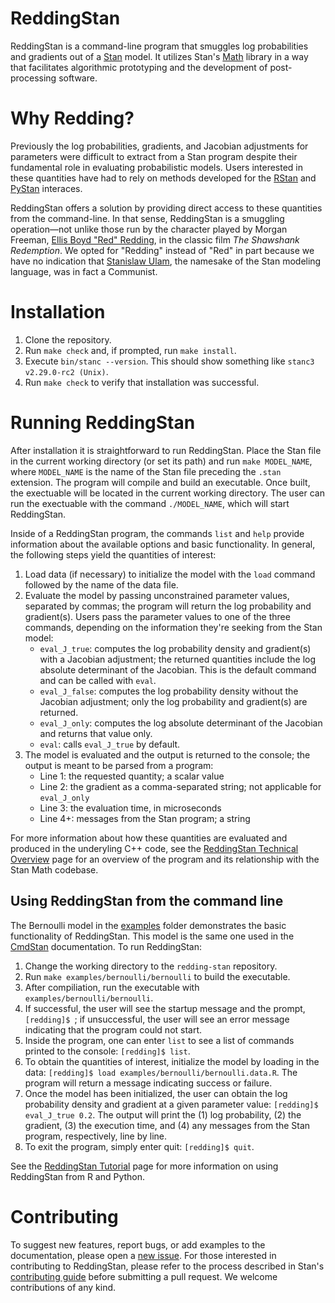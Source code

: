 # ReddingStan

ReddingStan is a command-line program that smuggles log probabilities and gradients out of a [Stan](https://mc-stan.org/) model. It utilizes Stan's [Math](https://arxiv.org/abs/1509.07164) library in a way that facilitates algorithmic prototyping and the development of post-processing software. 

# Why Redding?  
Previously the log probabilities, gradients, and Jacobian adjustments for parameters were difficult to extract from a Stan program despite their fundamental role in evaluating probabilistic models. Users interested in these quantities have had to rely on methods developed for the [RStan](https://mc-stan.org/users/interfaces/rstan.html) and [PyStan](https://mc-stan.org/users/interfaces/pystan.html) interaces.  

ReddingStan offers a solution by providing direct access to these quantities from the command-line. In that sense, ReddingStan is a smuggling operation&mdash;not unlike those run by the character played by Morgan Freeman, [Ellis Boyd "Red" Redding](https://shawshank.fandom.com/wiki/Ellis_Boyd_%27Red%27_Redding), in the classic film *The Shawshank Redemption*. We opted for "Redding" instead of "Red" in part because we have no indication that [Stanislaw Ulam](https://en.wikipedia.org/wiki/Stanislaw_Ulam), the namesake of the Stan modeling language, was in fact a Communist.

# Installation

1. Clone the repository.
2. Run `make check` and, if prompted, run `make install`.
3. Execute `bin/stanc --version`. This should show something like `stanc3 v2.29.0-rc2 (Unix)`.
4. Run `make check` to verify that installation was successful. 

# Running ReddingStan

After installation it is straightforward to run ReddingStan. Place the Stan file in the current working directory (or set its path) and run `make MODEL_NAME`, where `MODEL_NAME` is the name of the Stan file preceding the `.stan` extension. The program will compile and build an executable. Once built, the exectuable will be located in the current working directory. The user can run the exectuable with the command `./MODEL_NAME`, which will start ReddingStan. 

Inside of a ReddingStan program, the commands `list` and `help` provide information about the available options and basic functionality. In general, the following steps yield the quantities of interest: 
1. Load data (if necessary) to initialize the model with the `load` command followed by the name of the data file.  
2. Evaluate the model by passing unconstrained parameter values, separated by commas; the program will return the log probability and gradient(s). Users pass the parameter values to one of the three commands, depending on the information they're seeking from the Stan model:
	- `eval_J_true`: computes the log probability density and gradient(s) with a Jacobian adjustment; the returned quantities include the log absolute determinant of the Jacobian. This is the default command and can be called with `eval`.
	- `eval_J_false`: computes the log probability density without the Jacobian adjustment; only the log probability and gradient(s) are returned.
	- `eval_J_only`: computes the log absolute determinant of the Jacobian and returns that value only.
	- `eval`: calls `eval_J_true` by default.
3. The model is evaluated and the output is returned to the console; the output is meant to be parsed from a program: 
	- Line 1: the requested quantity; a scalar value 
	- Line 2: the gradient as a comma-separated string; not applicable for `eval_J_only`
	- Line 3: the evaluation time, in microseconds
	- Line 4+: messages from the Stan program; a string

For more information about how these quantities are evaluated and produced in the underyling C++ code, see the [ReddingStan Technical Overview](/src/redding_overview.md) page for an overview of the program and its relationship with the Stan Math codebase.

## Using ReddingStan from the command line  

The Bernoulli model in the [examples](/examples/bernoulli) folder demonstrates the basic functionality of ReddingStan. This model is the same one used in the [CmdStan](https://github.com/stan-dev/cmdstan) documentation. To run ReddingStan: 
1. Change the working directory to the `redding-stan` repository.
2. Run `make examples/bernoulli/bernoulli` to build the executable.
3. After compiliation, run the executable with `examples/bernoulli/bernoulli`.
4. If successful, the user will see the startup message and the prompt, `[redding]$ `; if unsuccessful, the user will see an error message indicating that the program could not start.
5. Inside the program, one can enter `list` to see a list of commands printed to the console: `[redding]$ list`.
6. To obtain the quantities of interest, initialize the model by loading in the data: `[redding]$ load examples/bernoulli/bernoulli.data.R`. The program will return a message indicating success or failure. 
7. Once the model has been initialized, the user can obtain the log probability density and gradient at a given parameter value: `[redding]$ eval_J_true 0.2`. The output will print the (1) log probability, (2) the gradient, (3) the execution time, and (4) any messages from the Stan program, respectively, line by line. 
8. To exit the program, simply enter quit: `[redding]$ quit`.

See the [ReddingStan Tutorial](/examples/demo.md) page for more information on using ReddingStan from R and Python.

# Contributing

To suggest new features, report bugs, or add examples to the documentation, please open a [new issue](https://github.com/dmuck/redding-stan/issues). For those interested in contributing to ReddingStan, please refer to the process described in Stan's [contributing guide](https://github.com/stan-dev/stan/wiki) before submitting a pull request. We welcome contributions of any kind. 


